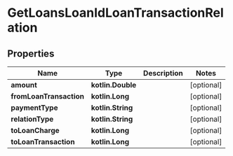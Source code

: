 
# GetLoansLoanIdLoanTransactionRelation

## Properties
| Name | Type | Description | Notes |
| ------------ | ------------- | ------------- | ------------- |
| **amount** | **kotlin.Double** |  |  [optional] |
| **fromLoanTransaction** | **kotlin.Long** |  |  [optional] |
| **paymentType** | **kotlin.String** |  |  [optional] |
| **relationType** | **kotlin.String** |  |  [optional] |
| **toLoanCharge** | **kotlin.Long** |  |  [optional] |
| **toLoanTransaction** | **kotlin.Long** |  |  [optional] |



